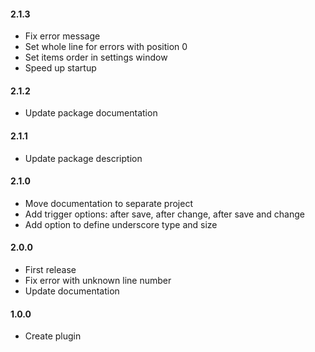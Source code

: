 #### 2.1.3
* Fix error message
* Set whole line for errors with position 0
* Set items order in settings window
* Speed up startup

#### 2.1.2
* Update package documentation

#### 2.1.1
* Update package description

#### 2.1.0
* Move documentation to separate project
* Add trigger options: after save, after change, after save and change
* Add option to define underscore type and size

#### 2.0.0
* First release
* Fix error with unknown line number
* Update documentation

#### 1.0.0
* Create plugin
